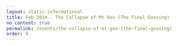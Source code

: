 ```yaml
---
layout: static-informational
title: Feb 2014 - The Collapse of Mt Gox (The Final Goxxing)
no_content: true
permalink: /events/the-collapse-of-mt-gox-(the-final-goxxing)
order: 9
---
```


